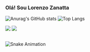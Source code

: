 ### Olá! Sou Lorenzo Zanatta

![Anurag's GitHub stats](https://github-readme-stats.vercel.app/api?username=LeroZanatta&show_icons=true&theme=radical)
![Top Langs](https://github-readme-stats.vercel.app/api/top-langs/?username=LeroZanatta&layout=compact&theme=radical)

<div> 
  <a href = "mailto:lorenzo.zanatta04@gmail.com"><img src="https://img.shields.io/badge/-Gmail-%23333?style=for-the-badge&logo=gmail&logoColor=white" target="_blank"></a>
  <a href="https://www.linkedin.com/in/lorenzo-zanatta-0691521a6" target="_blank"><img src="https://img.shields.io/badge/-LinkedIn-%230077B5?style=for-the-badge&logo=linkedin&logoColor=white" target="_blank"></a> 
</div>

   ##

![Snake Animation](https://github.com/LeroZanatta)
